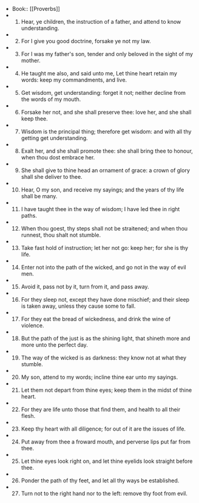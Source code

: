 - Book:: [[Proverbs]]
- 1. Hear, ye children, the instruction of a father, and attend to know understanding.
- 2. For I give you good doctrine, forsake ye not my law.
- 3. For I was my father's son, tender and only beloved in the sight of my mother.
- 4. He taught me also, and said unto me, Let thine heart retain my words: keep my commandments, and live.
- 5. Get wisdom, get understanding: forget it not; neither decline from the words of my mouth.
- 6. Forsake her not, and she shall preserve thee: love her, and she shall keep thee.
- 7. Wisdom is the principal thing; therefore get wisdom: and with all thy getting get understanding.
- 8. Exalt her, and she shall promote thee: she shall bring thee to honour, when thou dost embrace her.
- 9. She shall give to thine head an ornament of grace: a crown of glory shall she deliver to thee.
- 10. Hear, O my son, and receive my sayings; and the years of thy life shall be many.
- 11. I have taught thee in the way of wisdom; I have led thee in right paths.
- 12. When thou goest, thy steps shall not be straitened; and when thou runnest, thou shalt not stumble.
- 13. Take fast hold of instruction; let her not go: keep her; for she is thy life.
- 14. Enter not into the path of the wicked, and go not in the way of evil men.
- 15. Avoid it, pass not by it, turn from it, and pass away.
- 16. For they sleep not, except they have done mischief; and their sleep is taken away, unless they cause some to fall.
- 17. For they eat the bread of wickedness, and drink the wine of violence.
- 18. But the path of the just is as the shining light, that shineth more and more unto the perfect day.
- 19. The way of the wicked is as darkness: they know not at what they stumble.
- 20. My son, attend to my words; incline thine ear unto my sayings.
- 21. Let them not depart from thine eyes; keep them in the midst of thine heart.
- 22. For they are life unto those that find them, and health to all their flesh.
- 23. Keep thy heart with all diligence; for out of it are the issues of life.
- 24. Put away from thee a froward mouth, and perverse lips put far from thee.
- 25. Let thine eyes look right on, and let thine eyelids look straight before thee.
- 26. Ponder the path of thy feet, and let all thy ways be established.
- 27. Turn not to the right hand nor to the left: remove thy foot from evil.
